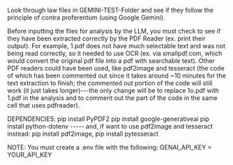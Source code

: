 Look through law files in GEMINI-TEST-Folder and see if they follow the principle of contra proferentum (using Google Gemini). 

Before inputting the files for analysis by the LLM, you must check to see if they have been extracted correctly by the PDF Reader (ex. print their output).
For example, 1.pdf does not have much selectable text and was not being read correctly, so it needed to use OCR (ex. via smallpdf.com, which would convert the original pdf file
into a pdf with searchable text). Other PDF readers could have been used, like pdf2image and tesseract (the code of which has been commented out since it takes around ~10 minutes for the text extraction to finish; the commented out portion of the code will still work (it just takes longer)---the only change will be to replace 1o.pdf with 1.pdf in the analysis and to comment out the part of the code in the same cell that uses pdfreader).


DEPENDENCIES:
pip install PyPDF2
pip install google-generativeai
pip install python-dotenv
----- and, if want to use pdf2image and tesseract instead: pip install pdf2image, pip install pytesseract


NOTE: You must create a .env file with the following:
    GENAI_API_KEY = YOUR_API_KEY